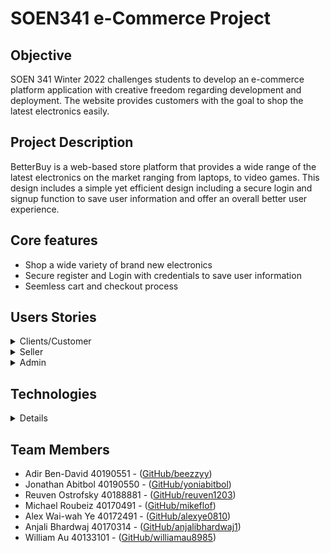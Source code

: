 # SOEN341 e-Commerce Project

## Objective

SOEN 341 Winter 2022 challenges students to develop an e-commerce platform application with creative freedom regarding development and deployment. The website provides customers with the goal to shop the latest electronics easily.

## Project Description

BetterBuy is a web-based store platform that provides a wide range of the latest electronics on the market ranging from laptops, to video games. This design includes a simple yet efficient design including a secure login and signup function to save user information and offer an overall better user experience. 


## Core features

<ul>
<li> Shop a wide variety of brand new electronics </li>
<li> Secure register and Login with credentials to save user information </li>
<li> Seemless cart and checkout process </li>
</ul>

## Users Stories

<details>
<summary>Clients/Customer</summary>
    As a Customer, I want to be able to register and log-in, so that I can view my saved cart or past purchases. <br>
    As a Customer, I want to be able to browse items and add the to my cart, so that I can checkout and purchase them. <br>
</details>
<details>
<summary>Seller</summary>
</details>
<details>
<summary>Admin</summary>
</details>


## Technologies
<details>
<details>
<summary>Front-End</summary>
    HTML5 <br>
    CSS Styling <br>
    JavaScript<br>
    Laravel Framework<br>
    TBD
</details>

<details>
<summary>Back-end</summary>
    Laravel Framework <br>
    PHP <br>
    JavaScript<br>
    TBD
</details>
</details>


## Team Members
* Adir Ben-David 40190551 - ([GitHub/beezzyy](https://github.com/beezzyy))                
* Jonathan Abitbol 40190550 - ([GitHub/yoniabitbol](https://github.com/yoniabitbol))
* Reuven Ostrofsky 40188881 - ([GitHub/reuven1203](https://github.com/reuven1203)) 
* Michael Roubeiz 40170491 - ([GitHub/mikeflof](https://github.com/mikeflof)) 
* Alex Wai-wah Ye 40172491 - ([GitHub/alexye0810](https://github.com/alexye0810))
* Anjali Bhardwaj 40170314 - ([GitHub/anjalibhardwaj1](https://github.com/anjalibhardwaj1))
* William Au 40133101 - ([GitHub/williamau8985](https://github.com/williamau8985))     
